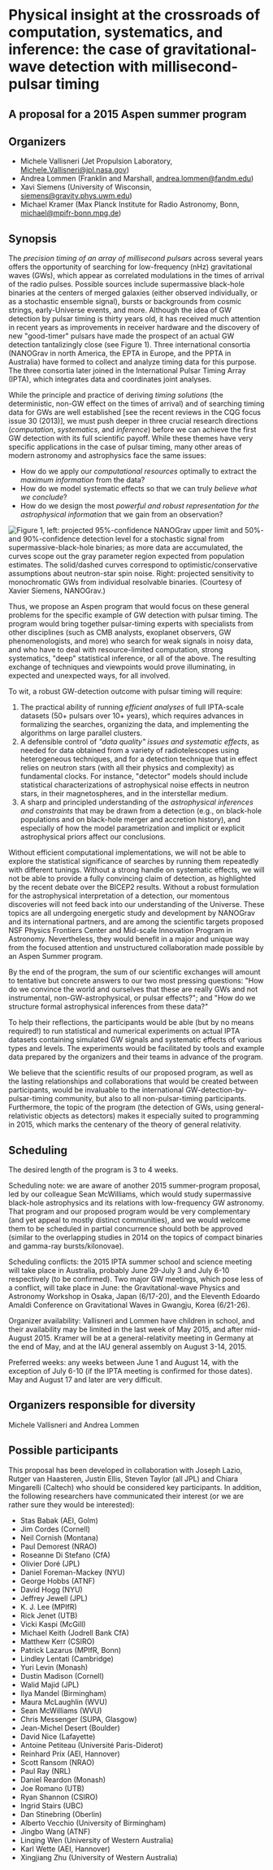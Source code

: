 # Physical insight at the crossroads of computation, systematics, and inference: the case of gravitational-wave detection with millisecond-pulsar timing

## A proposal for a 2015 Aspen summer program

## Organizers

* Michele Vallisneri (Jet Propulsion Laboratory, Michele.Vallisneri@jpl.nasa.gov)
* Andrea Lommen (Franklin and Marshall, andrea.lommen@fandm.edu)
* Xavi Siemens (University of Wisconsin, siemens@gravity.phys.uwm.edu)
* Michael Kramer (Max Planck Institute for Radio Astronomy, Bonn, michael@mpifr-bonn.mpg.de)

## Synopsis

The _precision timing of an array of millisecond pulsars_ across several years offers the opportunity of searching for low-frequency (nHz) gravitational waves (GWs), which appear as correlated modulations in the times of arrival of the radio pulses.
Possible sources include supermassive black-hole binaries at the centers of merged galaxies (either observed individually, or as a stochastic ensemble signal), bursts or backgrounds from cosmic strings, early-Universe events, and more.
Although the idea of GW detection by pulsar timing is thirty years old, it has received much attention in recent years as improvements in receiver hardware and the discovery of new "good-timer" pulsars have made the prospect of an actual GW detection tantalizingly close (see Figure 1). Three international consortia (NANOGrav in north America, the EPTA in Europe, and the PPTA in Australia) have formed to collect and analyze timing data for this purpose. The three consortia later joined in the International Pulsar Timing Array (IPTA), which integrates data and coordinates joint analyses.

While the principle and practice of deriving _timing solutions_ (the deterministic, non-GW effect on the times of arrival) and of searching timing data for GWs are well established [see the recent reviews in the CQG focus issue 30 (2013)], we must push deeper in three crucial research directions (_computation_, _systematics_, and _inference_) before we can achieve the first GW detection with its full scientific payoff.
While these themes have very specific applications in the case of pulsar timing, many other areas of modern astronomy and astrophysics face the same issues:

* How do we apply our _computational resources_ optimally to extract the _maximum information_ from the data?
* How do we model systematic effects so that we can truly _believe what we conclude_?
* How do we design the most _powerful and robust representation for the astrophysical information_ that we gain from an observation?

![Figure 1, left: projected 95%-confidence NANOGrav upper limit and 50%- and 90%-confidence detection level for a stochastic signal from supermassive-black-hole binaries; as more data are accumulated, the curves scope out the gray parameter region expected from population estimates. The solid/dashed curves correspond to optimistic/conservative assumptions about neutron-star spin noise. Right: projected sensitivity to monochromatic GWs from individual resolvable binaries. (Courtesy of Xavier Siemens, NANOGrav.)](roadmap.png)

Thus, we propose an Aspen program that would focus on these general problems for the specific example of GW detection with pulsar timing. The program would bring together pulsar-timing experts with specialists from other disciplines (such as CMB analysts, exoplanet observers, GW phenomenologists, and more) who search for weak signals in noisy data, and who have to deal with resource-limited computation, strong systematics, "deep" statistical inference, or all of the above. The resulting exchange of techniques and viewpoints would prove illuminating, in expected and unexpected ways, for all involved.

To wit, a robust GW-detection outcome with pulsar timing will require: 

1. The practical ability of running _efficient analyses_ of full IPTA-scale datasets (50+ pulsars over 10+ years), which requires advances in formalizing the searches, organizing the data, and implementing the algorithms on large parallel clusters.
2. A defensible control of _"data quality" issues and systematic effects_, as needed for data obtained from a variety of radiotelescopes using heterogeneous techniques, and for a detection technique that in effect relies on neutron stars (with all their physics and complexity) as fundamental clocks. For instance, "detector" models should include statistical characterizations of astrophysical noise effects in neutron stars, in their magnetospheres, and in the interstellar medium.
3. A sharp and principled understanding of the _astrophysical inferences and constraints_ that may be drawn from a detection (e.g., on black-hole populations and on black-hole merger and accretion history), and especially of how the model parametrization and implicit or explicit astrophysical priors affect our conclusions.

Without efficient computational implementations, we will not be able to explore the statistical significance of searches by running them repeatedly with different tunings. Without a strong handle on systematic effects, we will not be able to provide a fully convincing claim of detection, as highlighted by the recent debate over the BICEP2 results. Without a robust formulation for the astrophysical interpretation of a detection, our momentous discoveries will not feed back into our understanding of the Universe.
These topics are all undergoing energetic study and development by NANOGrav and its international partners, and are among the scientific targets proposed NSF Physics Frontiers Center and Mid-scale Innovation Program in Astronomy.
Nevertheless, they would benefit in a major and unique way from the focused attention and unstructured collaboration made possible by an Aspen Summer program.

By the end of the program, the sum of our scientific exchanges will amount to 
tentative but concrete answers to our two most pressing questions: "How do we convince the world and ourselves that these are really GWs and not instrumental, non-GW-astrophysical, or pulsar effects?"; and "How do we structure formal astrophysical inferences from these data?"
<!-- The organizers would take the responsibility of capturing the results of these exercises and making them available to the larger community. -->
To help their reflections, the participants would be able (but by no means required!) to run statistical and numerical experiments on actual IPTA datasets containing simulated GW signals and systematic effects of various types and levels. The experiments would be facilitated by tools and example data prepared by the organizers and their teams in advance of the program.

We believe that the scientific results of our proposed program, as well as the lasting relationships and collaborations that would be created between participants, would be invaluable to the international GW-detection-by-pulsar-timing community, but also to all non-pulsar-timing participants. Furthermore, the topic of the program (the detection of GWs, using general-relativistic objects as detectors) makes it especially suited to programming in 2015, which marks the centenary of the theory of general relativity. 

## Scheduling ##

The desired length of the program is 3 to 4 weeks.

Scheduling note: we are aware of another 2015 summer-program proposal, led by our colleague Sean McWilliams, which would study supermassive black-hole astrophysics and its relations with low-frequency GW astronomy. That program and our proposed program would be very complementary (and yet appeal to mostly distinct communities), and we would welcome them to be scheduled in partial concurrence should both be approved (similar to the overlapping studies in 2014 on the topics of compact binaries and gamma-ray bursts/kilonovae).

Scheduling conflicts: the 2015 IPTA summer school and science meeting will take place in Australia, probably June 29-July 3 and July 6-10 respectively (to be confirmed). Two major GW meetings, which pose less of a conflict, will take place in June: the Gravitational-wave Physics and Astronomy Workshop in Osaka, Japan (6/17-20), and the Eleventh Edoardo Amaldi Conference on Gravitational Waves in Gwangju, Korea (6/21-26).

Organizer availability: Vallisneri and Lommen have children in school, and their availability may be limited in the last week of May 2015, and after mid-August 2015. Kramer will be at a general-relativity meeting in Germany at the end of May, and at the IAU general assembly on August 3-14, 2015.

Preferred weeks: any weeks between June 1 and August 14, with the exception of July 6-10 (if the IPTA meeting is confirmed for those dates). May and August 17 and later are very difficult.

## Organizers responsible for diversity ##

Michele Vallisneri and Andrea Lommen

## Possible participants ##

This proposal has been developed in collaboration with Joseph Lazio, Rutger van Haasteren, Justin Ellis, Steven Taylor (all JPL) and Chiara Mingarelli (Caltech) who should be considered key participants. In addition, the following researchers have communicated their interest (or we are rather sure they would be interested):

* Stas Babak (AEI, Golm)
* Jim Cordes (Cornell)
* Neil Cornish (Montana)
* Paul Demorest (NRAO)
* Roseanne Di Stefano (CfA)
* Olivier Doré (JPL)
* Daniel Foreman-Mackey (NYU)
* George Hobbs (ATNF)
* David Hogg (NYU)
* Jeffrey Jewell (JPL)
* K. J. Lee (MPIfR)
* Rick Jenet (UTB)
* Vicki Kaspi (McGill)
* Michael Keith (Jodrell Bank CfA)
* Matthew Kerr (CSIRO)
* Patrick Lazarus (MPIfR, Bonn)
* Lindley Lentati (Cambridge)
* Yuri Levin (Monash)
* Dustin Madison (Cornell)
* Walid Majid (JPL)
* Ilya Mandel (Birmingham)
* Maura McLaughlin (WVU)
* Sean McWilliams (WVU)
* Chris Messenger (SUPA, Glasgow)
* Jean-Michel Desert (Boulder)
* David Nice (Lafayette)
* Antoine Petiteau (Université Paris-Diderot)
* Reinhard Prix (AEI, Hannover)
* Scott Ransom (NRAO)
* Paul Ray (NRL)
* Daniel Reardon (Monash)
* Joe Romano (UTB)
* Ryan Shannon (CSIRO)
* Ingrid Stairs (UBC)
* Dan Stinebring (Oberlin)
* Alberto Vecchio (University of Birmingham)
* Jingbo Wang (ATNF)
* Linqing Wen (University of Western Australia)
* Karl Wette (AEI, Hannover)
* Xingjiang Zhu (University of Western Australia)